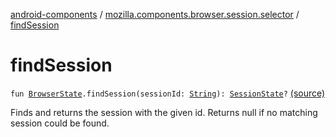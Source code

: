 [android-components](../index.md) / [mozilla.components.browser.session.selector](index.md) / [findSession](./find-session.md)

# findSession

`fun `[`BrowserState`](../mozilla.components.browser.session.state/-browser-state/index.md)`.findSession(sessionId: `[`String`](https://kotlinlang.org/api/latest/jvm/stdlib/kotlin/-string/index.html)`): `[`SessionState`](../mozilla.components.browser.session.state/-session-state/index.md)`?` [(source)](https://github.com/mozilla-mobile/android-components/blob/master/components/browser/state/src/main/java/mozilla/components/browser/session/selector/Selectors.kt#L28)

Finds and returns the session with the given id. Returns null if no matching session could be
found.

